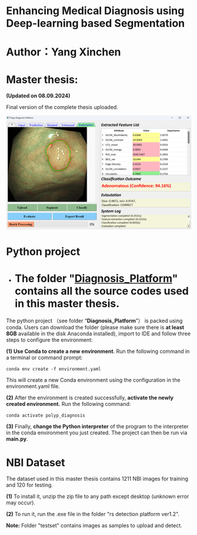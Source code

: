 # Enhancing Medical Diagnosis using Deep-learning based Segmentation

# Author：Yang Xinchen

# Master thesis:

**(Updated on 08.09.2024)**

Final version of the complete thesis uploaded.
               
![Software GUI](GUI.png)

# Python project

- # The folder "[Diagnosis_Platform]([https://git.mylab.th-luebeck.de/xinchen.yang/building-management-machine-vision/-/tree/main/detection_platform](https://github.com/Myosotis1111/Polyp-diagnosis-platform/tree/main/Diagnosis_Platform))" contains all the source codes used in this master thesis.

The python project （see folder “**Diagnosis_Platform**”） is packed using conda. Users can download the folder (please make sure there is **at least 8GB** available in the disk Anaconda installed), import to IDE and follow three steps to configure the environment:

**(1) Use Conda to create a new environment**. Run the following command in a terminal or command prompt:

    conda env create -f environment.yaml

This will create a new Conda environment using the configuration in the environment.yaml file.

**(2)** After the environment is created successfully, **activate the newly created environment.** Run the following command:

    conda activate polyp_diagnosis

**(3)** Finally, **change the Python interpreter** of the program to the interpreter in the conda environment you just created. The project can then be run via **main.py**.

# NBI Dataset

The dataset used in this master thesis contains 1211 NBI images for training and 120 for testing. 

**(1)** To install it, unzip the zip file to any path except desktop (unknown error may occur). 

**(2)** To run it, run the .exe file in the folder "rs detection platform ver1.2".

**Note:** Folder "testset" contains images as samples to upload and detect.

